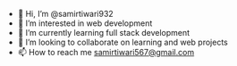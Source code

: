 - 👋 Hi, I’m @samirtiwari932
- 👀 I’m interested in web development
- 🌱 I’m currently learning full stack development
- 💞️ I’m looking to collaborate on learning and web projects
- 📫 How to reach me samirtiwari567@gmail.com

<!---
samirtiwari932/samirtiwari932 is a ✨ special ✨ repository because its `README.md` (this file) appears on your GitHub profile.
You can click the Preview link to take a look at your changes.
--->

